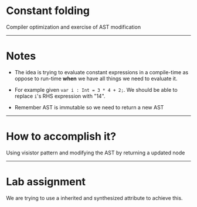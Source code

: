 # Constant folding

Compiler optimization and exercise of AST modification

---

# Notes

- The idea is trying to evaluate constant expressions in a compile-time as oppose to run-time **when** we have all things we need to evaluate it.

- For example given `var i : Int = 3 * 4 + 2;`. We should be able to replace `i`'s RHS expression with "14". 

- Remember AST is immutable so we need to return a new AST

---

# How to accomplish it?

Using visistor pattern and modifying the AST by returning a updated node

---

# Lab assignment

We are trying to use a inherited and synthesized attribute to achieve this.
